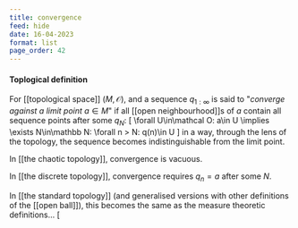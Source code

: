 ```yaml
---
title: convergence
feed: hide
date: 16-04-2023
format: list
page_order: 42
---
```



#### Toplogical definition

For [[topological space]] $(M, \mathcal O)$, and a sequence $q_{1:\infty}$ is said to "*converge against a limit point* $a\in M$" if all [[open neighbourhood]]s of $a$ contain all sequence points after some $q_N$: \[
\forall U\in\mathcal O: a\in U \implies \exists N\in\mathbb N: \forall n > N: q(n)\in U
\]
in a way, through the lens of the topology, the sequence becomes indistinguishable from the limit point.

In [[the chaotic topology]], convergence is vacuous.

In [[the discrete topology]], convergence requires $q_n = a$ after some $N$.

In [[the standard topology]] (and generalised versions with other definitions of the [[open ball]]), this becomes the same as the measure theoretic definitions...
\[